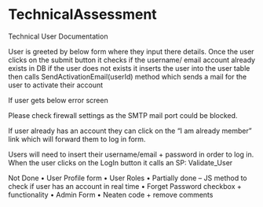 # TechnicalAssessment

Technical User Documentation

User is greeted by below form where they input there details. Once the user clicks on the submit button it checks if the username/ email account already exists in DB if the user does not exists it inserts the user into the user table then calls SendActivationEmail(userId) method which sends a mail for the user to activate their account

 

If user gets below error screen
 
Please check firewall settings as the SMTP mail port could be blocked.




If user already has an account they can click on the “I am already member” link which will forward them to log in form.
 

Users will need to insert their username/email + password in order to log in. When the user clicks on the LogIn button it calls an SP: Validate_User



Not Done
•	User Profile form
•	User Roles
•	Partially done – JS method to check if user has an account in real time
•	Forget Password checkbox + functionality
•	Admin Form 
•	Neaten code + remove comments

